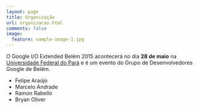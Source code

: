 ```yaml
---
layout: page
title: Organização
url: organizacao.html
comments: false
image:
  feature: sample-image-1.jpg
---
```


O Google I/O Extended Belém 2015 acontecerá no dia **28 de maio** na
[Universidade Federal do Pará](/local/) e é um evento do Grupo de
Desenvolvedores Google de Belém.

- Felipe Araújo
- Marcelo Andrade
- Ramon Rabello
- Bryan Oliver
